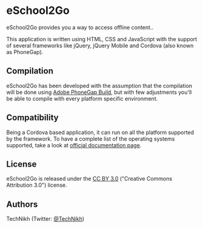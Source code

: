 # eSchool2Go #
eSchool2Go provides you a way to access offline content..

This application is written using HTML, CSS and JavaScript with the support of several frameworks like jQuery, jQuery Mobile and Cordova (also known as PhoneGap).

## Compilation ##
eSchool2Go has been developed with the assumption that the compilation will be done using [Adobe PhoneGap Build](http://build.phonegap.com/), but with few adjustments you'll be able to compile with every platform specific environment.

## Compatibility ##
Being a Cordova based application, it can run on all the platform supported by the framework. To have a complete list of the operating systems supported, take a look at [official documentation page](http://phonegap.com/about/feature).

## License ##
eSchool2Go is released under the [CC BY 3.0](http://creativecommons.org/licenses/by/3.0/) ("Creative Commons Attribution 3.0") license.

## Authors ##
TechNikh (Twitter: [@TechNikh](https://twitter.com/TechNikh))
